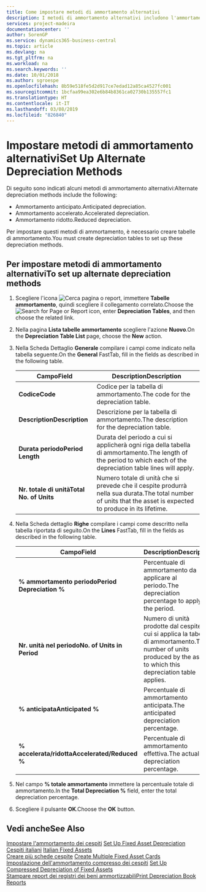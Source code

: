 ```yaml
---
title: Come impostare metodi di ammortamento alternativi
description: I metodi di ammortamento alternativi includono l'ammortamento anticipato, accelerato e ridotto.
services: project-madeira
documentationcenter: ''
author: SorenGP
ms.service: dynamics365-business-central
ms.topic: article
ms.devlang: na
ms.tgt_pltfrm: na
ms.workload: na
ms.search.keywords: ''
ms.date: 10/01/2018
ms.author: sgroespe
ms.openlocfilehash: 8b59e518fe5d2d917ce7edad12a85ca4527fc001
ms.sourcegitcommit: 1bcfaa99ea302e6b84b8361ca02730b135557fc1
ms.translationtype: HT
ms.contentlocale: it-IT
ms.lasthandoff: 03/08/2019
ms.locfileid: "826840"
---
```

# <a name="set-up-alternate-depreciation-methods"></a><span data-ttu-id="e7e5d-103">Impostare metodi di ammortamento alternativi</span><span class="sxs-lookup"><span data-stu-id="e7e5d-103">Set Up Alternate Depreciation Methods</span></span>
<span data-ttu-id="e7e5d-104">Di seguito sono indicati alcuni metodi di ammortamento alternativi:</span><span class="sxs-lookup"><span data-stu-id="e7e5d-104">Alternate depreciation methods include the following:</span></span>  

- <span data-ttu-id="e7e5d-105">Ammortamento anticipato.</span><span class="sxs-lookup"><span data-stu-id="e7e5d-105">Anticipated depreciation.</span></span>  
- <span data-ttu-id="e7e5d-106">Ammortamento accelerato.</span><span class="sxs-lookup"><span data-stu-id="e7e5d-106">Accelerated depreciation.</span></span>  
- <span data-ttu-id="e7e5d-107">Ammortamento ridotto.</span><span class="sxs-lookup"><span data-stu-id="e7e5d-107">Reduced depreciation.</span></span>  

<span data-ttu-id="e7e5d-108">Per impostare questi metodi di ammortamento, è necessario creare tabelle di ammortamento.</span><span class="sxs-lookup"><span data-stu-id="e7e5d-108">You must create depreciation tables to set up these depreciation methods.</span></span>  

## <a name="to-set-up-alternate-depreciation-methods"></a><span data-ttu-id="e7e5d-109">Per impostare metodi di ammortamento alternativi</span><span class="sxs-lookup"><span data-stu-id="e7e5d-109">To set up alternate depreciation methods</span></span>  

1.  <span data-ttu-id="e7e5d-110">Scegliere l'icona ![Cerca pagina o report](../../media/ui-search/search_small.png "icona Cerca pagina o report"), immettere **Tabelle ammortamento**, quindi scegliere il collegamento correlato.</span><span class="sxs-lookup"><span data-stu-id="e7e5d-110">Choose the ![Search for Page or Report](../../media/ui-search/search_small.png "Search for Page or Report icon") icon, enter **Depreciation Tables**, and then choose the related link.</span></span>  
2.  <span data-ttu-id="e7e5d-111">Nella pagina **Lista tabelle ammortamento** scegliere l'azione **Nuovo**.</span><span class="sxs-lookup"><span data-stu-id="e7e5d-111">On the **Depreciation Table List** page, choose the **New** action.</span></span>  
3.  <span data-ttu-id="e7e5d-112">Nella Scheda Dettaglio **Generale** compilare i campi come indicato nella tabella seguente.</span><span class="sxs-lookup"><span data-stu-id="e7e5d-112">On the **General** FastTab, fill in the fields as described in the following table.</span></span>  

    |<span data-ttu-id="e7e5d-113">Campo</span><span class="sxs-lookup"><span data-stu-id="e7e5d-113">Field</span></span>|<span data-ttu-id="e7e5d-114">Description</span><span class="sxs-lookup"><span data-stu-id="e7e5d-114">Description</span></span>|  
    |---------------------------------|---------------------------------------|  
    |<span data-ttu-id="e7e5d-115">**Codice**</span><span class="sxs-lookup"><span data-stu-id="e7e5d-115">**Code**</span></span>|<span data-ttu-id="e7e5d-116">Codice per la tabella di ammortamento.</span><span class="sxs-lookup"><span data-stu-id="e7e5d-116">The code for the depreciation table.</span></span>|  
    |<span data-ttu-id="e7e5d-117">**Description**</span><span class="sxs-lookup"><span data-stu-id="e7e5d-117">**Description**</span></span>|<span data-ttu-id="e7e5d-118">Descrizione per la tabella di ammortamento.</span><span class="sxs-lookup"><span data-stu-id="e7e5d-118">The description for the depreciation table.</span></span>|  
    |<span data-ttu-id="e7e5d-119">**Durata periodo**</span><span class="sxs-lookup"><span data-stu-id="e7e5d-119">**Period Length**</span></span>|<span data-ttu-id="e7e5d-120">Durata del periodo a cui si applicherà ogni riga della tabella di ammortamento.</span><span class="sxs-lookup"><span data-stu-id="e7e5d-120">The length of the period to which each of the depreciation table lines will apply.</span></span>|  
    |<span data-ttu-id="e7e5d-121">**Nr. totale di unità**</span><span class="sxs-lookup"><span data-stu-id="e7e5d-121">**Total No. of Units**</span></span>|<span data-ttu-id="e7e5d-122">Numero totale di unità che si prevede che il cespite produrrà nella sua durata.</span><span class="sxs-lookup"><span data-stu-id="e7e5d-122">The total number of units that the asset is expected to produce in its lifetime.</span></span>|  

4.  <span data-ttu-id="e7e5d-123">Nella Scheda dettaglio **Righe** compilare i campi come descritto nella tabella riportata di seguito.</span><span class="sxs-lookup"><span data-stu-id="e7e5d-123">On the **Lines** FastTab, fill in the fields as described in the following table.</span></span>  

    |<span data-ttu-id="e7e5d-124">Campo</span><span class="sxs-lookup"><span data-stu-id="e7e5d-124">Field</span></span>|<span data-ttu-id="e7e5d-125">Description</span><span class="sxs-lookup"><span data-stu-id="e7e5d-125">Description</span></span>|  
    |---------------------------------|---------------------------------------|  
    |<span data-ttu-id="e7e5d-126">**% ammortamento periodo**</span><span class="sxs-lookup"><span data-stu-id="e7e5d-126">**Period Depreciation %**</span></span>|<span data-ttu-id="e7e5d-127">Percentuale di ammortamento da applicare al periodo.</span><span class="sxs-lookup"><span data-stu-id="e7e5d-127">The depreciation percentage to apply to the period.</span></span>|  
    |<span data-ttu-id="e7e5d-128">**Nr. unità nel periodo**</span><span class="sxs-lookup"><span data-stu-id="e7e5d-128">**No. of Units in Period**</span></span>|<span data-ttu-id="e7e5d-129">Numero di unità prodotte dal cespite a cui si applica la tabella di ammortamento.</span><span class="sxs-lookup"><span data-stu-id="e7e5d-129">The number of units produced by the asset to which this depreciation table applies.</span></span>|  
    |<span data-ttu-id="e7e5d-130">**% anticipata**</span><span class="sxs-lookup"><span data-stu-id="e7e5d-130">**Anticipated %**</span></span>|<span data-ttu-id="e7e5d-131">Percentuale di ammortamento anticipata.</span><span class="sxs-lookup"><span data-stu-id="e7e5d-131">The anticipated depreciation percentage.</span></span>|  
    |<span data-ttu-id="e7e5d-132">**% accelerata/ridotta**</span><span class="sxs-lookup"><span data-stu-id="e7e5d-132">**Accelerated/Reduced %**</span></span>|<span data-ttu-id="e7e5d-133">Percentuale di ammortamento effettiva.</span><span class="sxs-lookup"><span data-stu-id="e7e5d-133">The actual depreciation percentage.</span></span>|  

5.  <span data-ttu-id="e7e5d-134">Nel campo **% totale ammortamento** immettere la percentuale totale di ammortamento.</span><span class="sxs-lookup"><span data-stu-id="e7e5d-134">In the **Total Depreciation %** field, enter the total depreciation percentage.</span></span>  
6.  <span data-ttu-id="e7e5d-135">Scegliere il pulsante **OK**.</span><span class="sxs-lookup"><span data-stu-id="e7e5d-135">Choose the **OK** button.</span></span>  

## <a name="see-also"></a><span data-ttu-id="e7e5d-136">Vedi anche</span><span class="sxs-lookup"><span data-stu-id="e7e5d-136">See Also</span></span>  
 <span data-ttu-id="e7e5d-137">[Impostare l'ammortamento dei cespiti](../../fa-how-setup-depreciation.md) </span><span class="sxs-lookup"><span data-stu-id="e7e5d-137">[Set Up Fixed Asset Depreciation](../../fa-how-setup-depreciation.md) </span></span>  
 <span data-ttu-id="e7e5d-138">[Cespiti italiani](italian-fixed-assets.md) </span><span class="sxs-lookup"><span data-stu-id="e7e5d-138">[Italian Fixed Assets](italian-fixed-assets.md) </span></span>  
 <span data-ttu-id="e7e5d-139">[Creare più schede cespite](how-to-create-multiple-fixed-asset-cards.md) </span><span class="sxs-lookup"><span data-stu-id="e7e5d-139">[Create Multiple Fixed Asset Cards](how-to-create-multiple-fixed-asset-cards.md) </span></span>  
 <span data-ttu-id="e7e5d-140">[Impostazione dell'ammortamento compresso dei cespiti](how-to-set-up-compressed-depreciation-of-fixed-assets.md) </span><span class="sxs-lookup"><span data-stu-id="e7e5d-140">[Set Up Compressed Depreciation of Fixed Assets](how-to-set-up-compressed-depreciation-of-fixed-assets.md) </span></span>  
 [<span data-ttu-id="e7e5d-141">Stampare report dei registri dei beni ammortizzabili</span><span class="sxs-lookup"><span data-stu-id="e7e5d-141">Print Depreciation Book Reports</span></span>](how-to-print-depreciation-book-reports.md)
